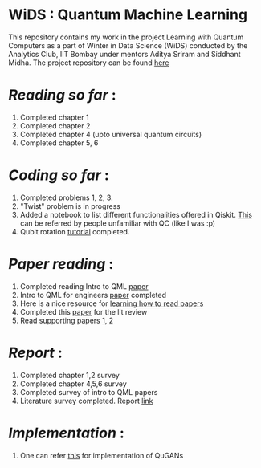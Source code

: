 # **WiDS : Quantum Machine Learning**

This repository contains my work in the project Learning with Quantum Computers as a part of Winter in Data Science (WiDS) conducted by the Analytics Club, IIT Bombay under mentors Aditya Sriram and Siddhant Midha. The project repository can be found [here](https://github.com/siddhant-midha/WiDS-22-Learning-with-quantum-computers-)

# *Reading so far* : 
1. Completed chapter 1
2. Completed chapter 2
3. Completed chapter 4 (upto universal quantum circuits)
4. Completed chapter 5, 6

# *Coding so far* : 
1. Completed problems 1, 2, 3.
2. "Twist" problem is in progress
3. Added a notebook to list different functionalities offered in Qiskit. [This](https://github.com/Ihsoj-Mahos/WiDS-QML/blob/master/Week%201/QML_Intro.ipynb) can be referred by people unfamiliar with QC (like I was :p)
4. Qubit rotation [tutorial](https://pennylane.ai/qml/demos/tutorial_qubit_rotation.html) completed.

# *Paper reading* : 
1. Completed reading Intro to QML [paper](https://arxiv.org/abs/1409.3097)
2. Intro to QML for engineers [paper](https://arxiv.org/abs/2205.09510) completed
3. Here is a nice resource for [learning how to read papers](https://web.stanford.edu/class/ee384m/Handouts/HowtoReadPaper.pdf)
4. Completed this [paper](https://arxiv.org/pdf/1804.08641.pdf) for the lit review
5. Read supporting papers [1](https://arxiv.org/pdf/1406.2661.pdf), [2](https://arxiv.org/pdf/2010.06201.pdf) 

# *Report* : 
1. Completed chapter 1,2 survey
2. Completed chapter 4,5,6 survey
3. Completed survey of intro to QML papers
4. Literature survey completed. Report [link](https://github.com/Ihsoj-Mahos/WiDS-QML/blob/master/Report/report.pdf)

# *Implementation* : 
1. One can refer [this](https://pennylane.ai/qml/demos/tutorial_quantum_gans.html#sphx-glr-demos-tutorial-quantum-gans-py) for implementation of QuGANs
